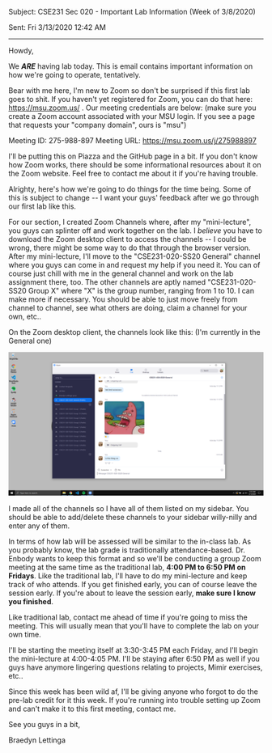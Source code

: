 Subject: CSE231 Sec 020 - Important Lab Information (Week of 3/8/2020)

Sent: Fri 3/13/2020 12:42 AM

__________________________________________

Howdy,

We *__ARE__* having lab today. This is email contains important information on how we're going to operate, tentatively.

Bear with me here, I'm new to Zoom so don't be surprised if this first lab goes to shit. If you haven't yet registered for Zoom, you can do that here: https://msu.zoom.us/ . Our meeting credentials are below: (make sure you create a Zoom account associated with your MSU login. If you see a page that requests your "company domain", ours is "msu")

Meeting ID: 275-988-897
Meeting URL: https://msu.zoom.us/j/275988897

I'll be putting this on Piazza and the GitHub page in a bit. If you don't know how Zoom works, there should be some informational resources about it on the Zoom website. Feel free to contact me about it if you're having trouble.

Alrighty, here's how we're going to do things for the time being. Some of this is subject to change -- I want your guys' feedback after we go through our first lab like this. 

For our section, I created Zoom Channels where, after my "mini-lecture", you guys can splinter off and work together on the lab. I *believe* you have to download the Zoom desktop client to access the channels -- I could be wrong, there might be some way to do that through the browser version. After my mini-lecture, I'll move to the "CSE231-020-SS20 General" channel where you guys can come in and request my help if you need it. You can of course just chill with me in the general channel and work on the lab assignment there, too. The other channels are aptly named "CSE231-020-SS20 Group X" where "X" is the group number, ranging from 1 to 10. I can make more if necessary. You should be able to just move freely from channel to channel, see what others are doing, claim a channel for your own, etc..  

On the Zoom desktop client, the channels look like this: (I'm currently in the General one)

![](Emails/WEEK9-2IMG1.png)

I made all of the channels so I have all of them listed on my sidebar. You should be able to add/delete these channels to your sidebar willy-nilly and enter any of them.

In terms of how lab will be assessed will be similar to the in-class lab. As you probably know, the lab grade is traditionally attendance-based. Dr. Enbody wants to keep this format and so we'll be conducting a group Zoom meeting at the same time as the traditional lab, __4:00 PM to 6:50 PM on Fridays__. Like the traditional lab, I'll have to do my mini-lecture and keep track of who attends. If you get finished early, you can of course leave the session early. If you're about to leave the session early, __make sure I know you finished__. 

Like traditional lab, contact me ahead of time if you're going to miss the meeting. This will usually mean that you'll have to complete the lab on your own time. 

I'll be starting the meeting itself at 3:30-3:45 PM each Friday, and I'll begin the mini-lecture at 4:00-4:05 PM. I'll be staying after 6:50 PM as well if you guys have anymore lingering questions relating to projects, Mimir exercises, etc.. 

Since this week has been wild af, I'll be giving anyone who forgot to do the pre-lab credit for it this week. If you're running into trouble setting up Zoom and can't make it to this first meeting, contact me. 

See you guys in a bit,

Braedyn Lettinga
